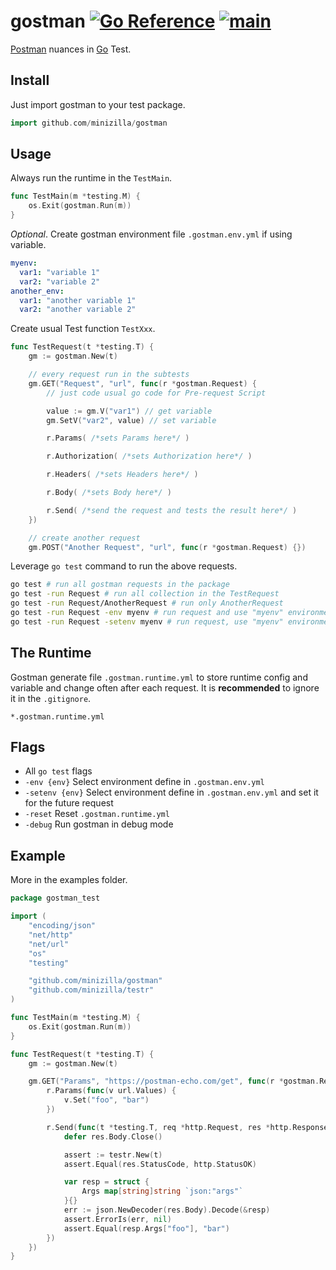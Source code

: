 # gostman [![Go Reference](https://pkg.go.dev/badge/github.com/minizilla/gostman.svg)](https://pkg.go.dev/github.com/minizilla/gostman) [![main](https://github.com/minizilla/gostman/actions/workflows/main.yaml/badge.svg)](https://github.com/minizilla/gostman/actions/workflows/main.yaml)

[Postman](https://www.postman.com/) nuances in [Go](https://golang.org/) Test.

## Install

Just import gostman to your test package.

```go
import github.com/minizilla/gostman
```

## Usage

Always run the runtime in the `TestMain`.

```go
func TestMain(m *testing.M) {
    os.Exit(gostman.Run(m))
}
```

*Optional*. Create gostman environment file `.gostman.env.yml` if using variable.

```yml
myenv:
  var1: "variable 1"
  var2: "variable 2"
another_env:
  var1: "another variable 1"
  var2: "another variable 2"
```

Create usual Test function `TestXxx`.

```go
func TestRequest(t *testing.T) {
    gm := gostman.New(t)

    // every request run in the subtests
    gm.GET("Request", "url", func(r *gostman.Request) {
        // just code usual go code for Pre-request Script

        value := gm.V("var1") // get variable
        gm.SetV("var2", value) // set variable

        r.Params( /*sets Params here*/ )

        r.Authorization( /*sets Authorization here*/ )

        r.Headers( /*sets Headers here*/ )

        r.Body( /*sets Body here*/ )

        r.Send( /*send the request and tests the result here*/ )
    })

    // create another request
    gm.POST("Another Request", "url", func(r *gostman.Request) {})
```

Leverage `go test` command to run the above requests.

```sh
go test # run all gostman requests in the package
go test -run Request # run all collection in the TestRequest
go test -run Request/AnotherRequest # run only AnotherRequest
go test -run Request -env myenv # run request and use "myenv" environment
go test -run Request -setenv myenv # run request, use "myenv" environment and set it for the future request
```

## The Runtime

Gostman generate file `.gostman.runtime.yml` to store runtime config and variable and change often after each request.
It is **recommended** to ignore it in the `.gitignore`.

```gitignore
*.gostman.runtime.yml
```

## Flags

- All `go test` flags
- `-env {env}` Select environment define in `.gostman.env.yml`
- `-setenv {env}` Select environment define in `.gostman.env.yml` and set it for the future request
- `-reset` Reset `.gostman.runtime.yml`
- `-debug` Run gostman in debug mode

## Example

More in the examples folder.

```go
package gostman_test

import (
    "encoding/json"
    "net/http"
    "net/url"
    "os"
    "testing"

    "github.com/minizilla/gostman"
    "github.com/minizilla/testr"
)

func TestMain(m *testing.M) {
    os.Exit(gostman.Run(m))
}

func TestRequest(t *testing.T) {
    gm := gostman.New(t)

    gm.GET("Params", "https://postman-echo.com/get", func(r *gostman.Request) {
        r.Params(func(v url.Values) {
            v.Set("foo", "bar")
        })

        r.Send(func(t *testing.T, req *http.Request, res *http.Response) {
            defer res.Body.Close()

            assert := testr.New(t)
            assert.Equal(res.StatusCode, http.StatusOK)

            var resp = struct {
                Args map[string]string `json:"args"`
            }{}
            err := json.NewDecoder(res.Body).Decode(&resp)
            assert.ErrorIs(err, nil)
            assert.Equal(resp.Args["foo"], "bar")
        })
    })
}
```
